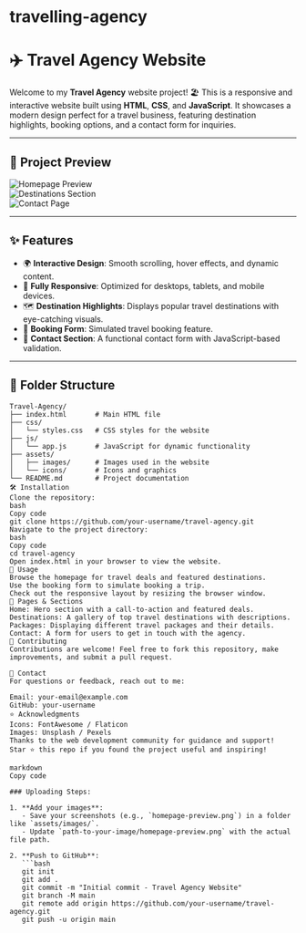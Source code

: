 # travelling-agency
# ✈️ Travel Agency Website  

Welcome to my **Travel Agency** website project! 🏖️ This is a responsive and interactive website built using **HTML**, **CSS**, and **JavaScript**. It showcases a modern design perfect for a travel business, featuring destination highlights, booking options, and a contact form for inquiries.  

---  

## 📸 Project Preview  

![Homepage Preview](path-to-your-image/homepage-preview.png)  
![Destinations Section](path-to-your-image/destinations-section.png)  
![Contact Page](path-to-your-image/contact-page.png)  

---  

## ✨ Features  

- 🌍 **Interactive Design**: Smooth scrolling, hover effects, and dynamic content.  
- 📱 **Fully Responsive**: Optimized for desktops, tablets, and mobile devices.  
- 🗺️ **Destination Highlights**: Displays popular travel destinations with eye-catching visuals.  
- 🛒 **Booking Form**: Simulated travel booking feature.  
- 📧 **Contact Section**: A functional contact form with JavaScript-based validation.  

---  

## 📂 Folder Structure  

```plaintext  
Travel-Agency/  
├── index.html       # Main HTML file  
├── css/  
│   └── styles.css   # CSS styles for the website  
├── js/  
│   └── app.js       # JavaScript for dynamic functionality  
├── assets/  
│   ├── images/      # Images used in the website  
│   └── icons/       # Icons and graphics  
└── README.md        # Project documentation  
🛠️ Installation
Clone the repository:
bash
Copy code
git clone https://github.com/your-username/travel-agency.git  
Navigate to the project directory:
bash
Copy code
cd travel-agency  
Open index.html in your browser to view the website.
📜 Usage
Browse the homepage for travel deals and featured destinations.
Use the booking form to simulate booking a trip.
Check out the responsive layout by resizing the browser window.
🎨 Pages & Sections
Home: Hero section with a call-to-action and featured deals.
Destinations: A gallery of top travel destinations with descriptions.
Packages: Displaying different travel packages and their details.
Contact: A form for users to get in touch with the agency.
🤝 Contributing
Contributions are welcome! Feel free to fork this repository, make improvements, and submit a pull request.

📧 Contact
For questions or feedback, reach out to me:

Email: your-email@example.com
GitHub: your-username
⭐ Acknowledgments
Icons: FontAwesome / Flaticon
Images: Unsplash / Pexels
Thanks to the web development community for guidance and support!
Star ⭐ this repo if you found the project useful and inspiring!

markdown
Copy code

### Uploading Steps:  

1. **Add your images**:  
   - Save your screenshots (e.g., `homepage-preview.png`) in a folder like `assets/images/`.  
   - Update `path-to-your-image/homepage-preview.png` with the actual file path.  

2. **Push to GitHub**:  
   ```bash  
   git init  
   git add .  
   git commit -m "Initial commit - Travel Agency Website"  
   git branch -M main  
   git remote add origin https://github.com/your-username/travel-agency.git  
   git push -u origin main  
